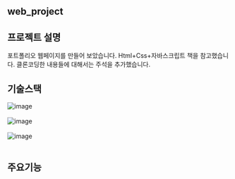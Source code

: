 web_project
-----------------------------------------------------------------------------------------------------------------------------------------------------
프로젝트 설명
-----------------------------------------------------------------------------------------------------------------------------------------------------
포트폴리오 웹페이지를 만들어 보았습니다. Html+Css+자바스크립트 책을 참고했습니다. 클론코딩한 내용들에 대해서는 주석을 추가했습니다.

기술스택
-----------------------------------------------------------------------------------------------------------------------------------------------------
![image](https://github.com/Jaehyuk-96/web_project/assets/145963663/559ad2bc-be19-497c-9528-3cf32d4b80bb)<br><br>
![image](https://github.com/Jaehyuk-96/web_project/assets/145963663/8443ce9f-7b8c-4ede-ae03-f56173f890e1)<br><br>
![image](https://github.com/Jaehyuk-96/web_project/assets/145963663/84defd1f-0420-438c-9670-55cab5a534b6)<br><br>



주요기능
-----------------------------------------------------------------------------------------------------------------------------------------------------

